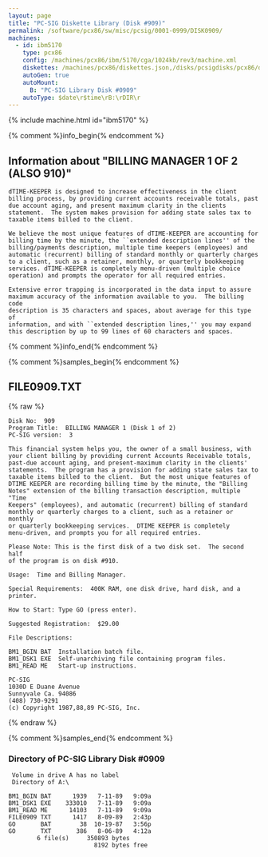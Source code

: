 ```yaml
---
layout: page
title: "PC-SIG Diskette Library (Disk #909)"
permalink: /software/pcx86/sw/misc/pcsig/0001-0999/DISK0909/
machines:
  - id: ibm5170
    type: pcx86
    config: /machines/pcx86/ibm/5170/cga/1024kb/rev3/machine.xml
    diskettes: /machines/pcx86/diskettes.json,/disks/pcsigdisks/pcx86/diskettes.json
    autoGen: true
    autoMount:
      B: "PC-SIG Library Disk #0909"
    autoType: $date\r$time\rB:\rDIR\r
---
```


{% include machine.html id="ibm5170" %}

{% comment %}info_begin{% endcomment %}

## Information about "BILLING MANAGER 1 OF 2 (ALSO 910)"

    dTIME-KEEPER is designed to increase effectiveness in the client
    billing process, by providing current accounts receivable totals, past
    due account aging, and present maximum clarity in the clients
    statement.  The system makes provision for adding state sales tax to
    taxable items billed to the client.
    
    We believe the most unique features of dTIME-KEEPER are accounting for
    billing time by the minute, the ``extended description lines'' of the
    billing/payments description, multiple time keepers (employees) and
    automatic (recurrent) billing of standard monthly or quarterly charges
    to a client, such as a retainer, monthly, or quarterly bookkeeping
    services. dTIME-KEEPER is completely menu-driven (multiple choice
    operation) and prompts the operator for all required entries.
    
    Extensive error trapping is incorporated in the data input to assure
    maximum accuracy of the information available to you.  The billing code
    description is 35 characters and spaces, about average for this type of
    information, and with ``extended description lines,'' you may expand
    this description by up to 99 lines of 60 characters and spaces.
{% comment %}info_end{% endcomment %}

{% comment %}samples_begin{% endcomment %}

## FILE0909.TXT

{% raw %}
```
Disk No:  909
Program Title:  BILLING MANAGER 1 (Disk 1 of 2)
PC-SIG version:  3

This financial system helps you, the owner of a small business, with
your client billing by providing current Accounts Receivable totals,
past-due account aging, and present-maximum clarity in the clients'
statements.  The program has a provision for adding state sales tax to
taxable items billed to the client.  But the most unique features of
DTIME KEEPER are recording billing time by the minute, the "Billing
Notes" extension of the billing transaction description, multiple "Time
Keepers" (employees), and automatic (recurrent) billing of standard
monthly or quarterly charges to a client, such as a retainer or monthly
or quarterly bookkeeping services.  DTIME KEEPER is completely
menu-driven, and prompts you for all required entries.

Please Note: This is the first disk of a two disk set.  The second half
of the program is on disk #910.

Usage:  Time and Billing Manager.

Special Requirements:  400K RAM, one disk drive, hard disk, and a
printer.

How to Start: Type GO (press enter).

Suggested Registration:  $29.00

File Descriptions:

BM1_BGIN BAT  Installation batch file.
BM1_DSK1 EXE  Self-unarchiving file containing program files.
BM1_READ ME   Start-up instructions.

PC-SIG
1030D E Duane Avenue
Sunnyvale Ca. 94086
(408) 730-9291
(c) Copyright 1987,88,89 PC-SIG, Inc.

```
{% endraw %}

{% comment %}samples_end{% endcomment %}

### Directory of PC-SIG Library Disk #0909

     Volume in drive A has no label
     Directory of A:\

    BM1_BGIN BAT      1939   7-11-89   9:09a
    BM1_DSK1 EXE    333010   7-11-89   9:09a
    BM1_READ ME      14103   7-11-89   9:09a
    FILE0909 TXT      1417   8-09-89   2:43p
    GO       BAT        38  10-19-87   3:56p
    GO       TXT       386   8-06-89   4:12a
            6 file(s)     350893 bytes
                            8192 bytes free
